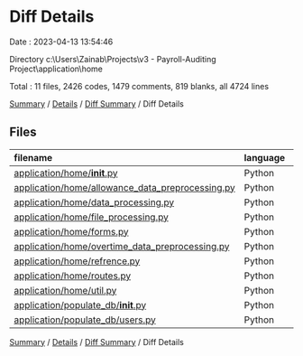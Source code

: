 # Diff Details

Date : 2023-04-13 13:54:46

Directory c:\\Users\\Zainab\\Projects\\v3 - Payroll-Auditing Project\\application\\home

Total : 11 files,  2426 codes, 1479 comments, 819 blanks, all 4724 lines

[Summary](results.md) / [Details](details.md) / [Diff Summary](diff.md) / Diff Details

## Files
| filename | language | code | comment | blank | total |
| :--- | :--- | ---: | ---: | ---: | ---: |
| [application/home/__init__.py](/application/home/__init__.py) | Python | 6 | 0 | 3 | 9 |
| [application/home/allowance_data_preprocessing.py](/application/home/allowance_data_preprocessing.py) | Python | 424 | 501 | 208 | 1,133 |
| [application/home/data_processing.py](/application/home/data_processing.py) | Python | 539 | 378 | 221 | 1,138 |
| [application/home/file_processing.py](/application/home/file_processing.py) | Python | 164 | 100 | 70 | 334 |
| [application/home/forms.py](/application/home/forms.py) | Python | 23 | 24 | 13 | 60 |
| [application/home/overtime_data_preprocessing.py](/application/home/overtime_data_preprocessing.py) | Python | 104 | 90 | 46 | 240 |
| [application/home/refrence.py](/application/home/refrence.py) | Python | 7 | 7 | 31 | 45 |
| [application/home/routes.py](/application/home/routes.py) | Python | 763 | 246 | 154 | 1,163 |
| [application/home/util.py](/application/home/util.py) | Python | 403 | 156 | 77 | 636 |
| [application/populate_db/__init__.py](/application/populate_db/__init__.py) | Python | 0 | -15 | -1 | -16 |
| [application/populate_db/users.py](/application/populate_db/users.py) | Python | -7 | -8 | -3 | -18 |

[Summary](results.md) / [Details](details.md) / [Diff Summary](diff.md) / Diff Details